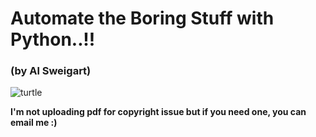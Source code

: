 # Automate the Boring Stuff with Python..!!
### (by Al Sweigart)

<img src ="https://automatetheboringstuff.com/images/automate_2e_cover.png" title="turtle">




**I'm not uploading pdf for copyright issue but if you need one, you can email me :)**
